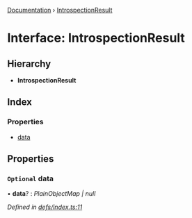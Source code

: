 [Documentation](../README.md) › [IntrospectionResult](introspectionresult.md)

# Interface: IntrospectionResult

## Hierarchy

* **IntrospectionResult**

## Index

### Properties

* [data](introspectionresult.md#optional-data)

## Properties

### `Optional` data

• **data**? : *PlainObjectMap | null*

*Defined in [defs/index.ts:11](https://github.com/badbatch/graphql-box/blob/f8ef82d/packages/cli/src/defs/index.ts#L11)*
